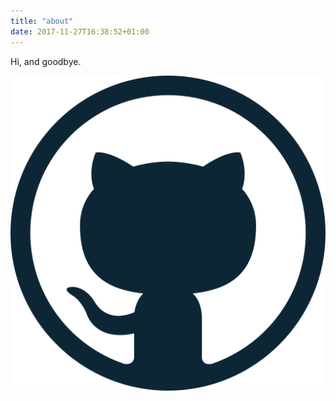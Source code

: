 ```yaml
---
title: "about"
date: 2017-11-27T16:38:52+01:00
---
```


Hi,
and goodbye.

![github](https://raw.githubusercontent.com/zepptron/cestio/master/www/images/github.png?height=30px)